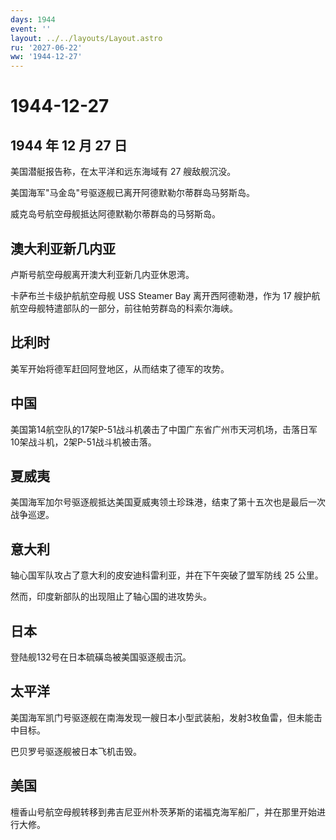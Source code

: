 ```yaml
---
days: 1944
event: ''
layout: ../../layouts/Layout.astro
ru: '2027-06-22'
ww: '1944-12-27'
---
```


# 1944-12-27

## 1944 年 12 月 27 日

美国潜艇报告称，在太平洋和远东海域有 27 艘敌舰沉没。

美国海军"马金岛"号驱逐舰已离开阿德默勒尔蒂群岛马努斯岛。

威克岛号航空母舰抵达阿德默勒尔蒂群岛的马努斯岛。

## 澳大利亚新几内亚

卢斯号航空母舰离开澳大利亚新几内亚休恩湾。

卡萨布兰卡级护航航空母舰 USS Steamer Bay 离开西阿德勒港，作为 17
艘护航航空母舰特遣部队的一部分，前往帕劳群岛的科索尔海峡。

## 比利时

美军开始将德军赶回阿登地区，从而结束了德军的攻势。

## 中国

美国第14航空队的17架P-51战斗机袭击了中国广东省广州市天河机场，击落日军10架战斗机，2架P-51战斗机被击落。

## 夏威夷

美国海军加尔号驱逐舰抵达美国夏威夷领土珍珠港，结束了第十五次也是最后一次战争巡逻。

## 意大利

轴心国军队攻占了意大利的皮安迪科雷利亚，并在下午突破了盟军防线 25 公里。

然而，印度新部队的出现阻止了轴心国的进攻势头。

## 日本

登陆舰132号在日本硫磺岛被美国驱逐舰击沉。

## 太平洋

美国海军凯门号驱逐舰在南海发现一艘日本小型武装船，发射3枚鱼雷，但未能击中目标。

巴贝罗号驱逐舰被日本飞机击毁。

## 美国

檀香山号航空母舰转移到弗吉尼亚州朴茨茅斯的诺福克海军船厂，并在那里开始进行大修。